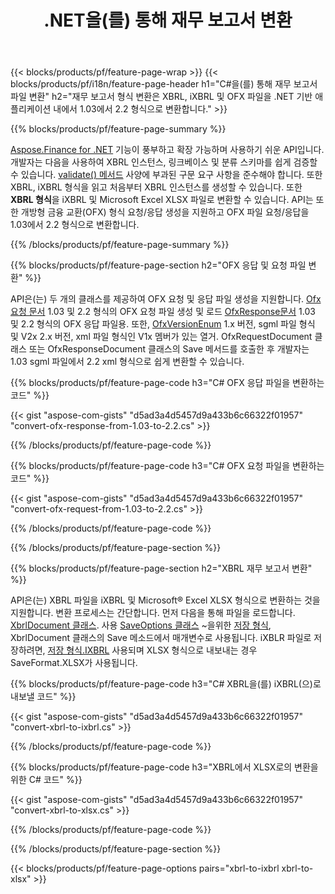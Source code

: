 ﻿---
title: .NET을(를) 통해 재무 보고서 변환
url: /ko/net/conversion/
description:  C# 코드는 .NET 라이브러리를 통해 XBRL, iXBRL(인라인 xbrl) 및 OFX 파일 형식의 재무 보고서를 변환합니다.
---
{{< blocks/products/pf/feature-page-wrap >}}
{{< blocks/products/pf/i18n/feature-page-header h1="C#을(를) 통해 재무 보고서 파일 변환" h2="재무 보고서 형식 변환은 XBRL, iXBRL 및 OFX 파일을 .NET 기반 애플리케이션 내에서 1.03에서 2.2 형식으로 변환합니다." >}}

{{% blocks/products/pf/feature-page-summary %}}

[Aspose.Finance for .NET](https://products.aspose.com/finance/net/) 기능이 풍부하고 확장 가능하며 사용하기 쉬운 API입니다. 개발자는 다음을 사용하여 XBRL 인스턴스, 링크베이스 및 분류 스키마를 쉽게 검증할 수 있습니다. [validate() 메서드](https://apireference.aspose.com/finance/net/aspose.finance.xbrl/xbrlinstance/methods/validate) 사양에 부과된 구문 요구 사항을 준수해야 합니다. 또한 XBRL, iXBRL 형식을 읽고 처음부터 XBRL 인스턴스를 생성할 수 있습니다. 또한 **XBRL 형식**을 iXBRL 및 Microsoft Excel XLSX 파일로 변환할 수 있습니다. API는 또한 개방형 금융 교환(OFX) 형식 요청/응답 생성을 지원하고 OFX 파일 요청/응답을 1.03에서 2.2 형식으로 변환합니다.

{{% /blocks/products/pf/feature-page-summary %}}

{{% blocks/products/pf/feature-page-section h2="OFX 응답 및 요청 파일 변환" %}}

API은(는) 두 개의 클래스를 제공하여 OFX 요청 및 응답 파일 생성을 지원합니다. [Ofx요청 문서](https://apireference.aspose.com/finance/net/aspose.finance.ofx/ofxrequestdocument) 1.03 및 2.2 형식의 OFX 요청 파일 생성 및 로드 [OfxResponse문서](https://apireference.aspose.com/finance/net/aspose.finance.ofx/ofxresponsedocument) 1.03 및 2.2 형식의 OFX 응답 파일용. 또한, [OfxVersionEnum](https://apireference.aspose.com/finance/net/aspose.finance.ofx/ofxversionenum) 1.x 버전, sgml 파일 형식 및 V2x 2.x 버전, xml 파일 형식인 V1x 멤버가 있는 열거. OfxRequestDocument 클래스 또는 OfxResponseDocument 클래스의 Save 메서드를 호출한 후 개발자는 1.03 sgml 파일에서 2.2 xml 형식으로 쉽게 변환할 수 있습니다.


{{% blocks/products/pf/feature-page-code h3="C# OFX 응답 파일을 변환하는 코드" %}}

{{< gist "aspose-com-gists" "d5ad3a4d5457d9a433b6c66322f01957" "convert-ofx-response-from-1.03-to-2.2.cs" >}} 

{{% /blocks/products/pf/feature-page-code %}}

{{% blocks/products/pf/feature-page-code h3="C# OFX 요청 파일을 변환하는 코드" %}}

{{< gist "aspose-com-gists" "d5ad3a4d5457d9a433b6c66322f01957" "convert-ofx-request-from-1.03-to-2.2.cs" >}} 

{{% /blocks/products/pf/feature-page-code %}}

{{% /blocks/products/pf/feature-page-section %}}

{{% blocks/products/pf/feature-page-section h2="XBRL 재무 보고서 변환" %}}

API은(는) XBRL 파일을 iXBRL 및 Microsoft® Excel XLSX 형식으로 변환하는 것을 지원합니다. 변환 프로세스는 간단합니다. 먼저 다음을 통해 파일을 로드합니다. [XbrlDocument 클래스](https://apireference.aspose.com/finance/net/aspose.finance.xbrl/xbrldocument). 사용 [SaveOptions 클래스](https://apireference.aspose.com/finance/net/aspose.finance.xbrl/saveoptions) ~을위한 [저장 형식](https://apireference.aspose.com/finance/net/aspose.finance.xbrl/saveoptions/properties/saveformat), XbrlDocument 클래스의 Save 메소드에서 매개변수로 사용됩니다. iXBLR 파일로 저장하려면, [저장 형식.IXBRL](https://apireference.aspose.com/finance/net/aspose.finance.xbrl/saveformat) 사용되며 XLSX 형식으로 내보내는 경우 SaveFormat.XLSX가 사용됩니다.

{{% blocks/products/pf/feature-page-code h3="C# XBRL을(를) iXBRL(으)로 내보낼 코드" %}}

{{< gist "aspose-com-gists" "d5ad3a4d5457d9a433b6c66322f01957" "convert-xbrl-to-ixbrl.cs" >}} 

{{% /blocks/products/pf/feature-page-code %}}

{{% blocks/products/pf/feature-page-code h3="XBRL에서 XLSX로의 변환을 위한 C# 코드" %}}

{{< gist "aspose-com-gists" "d5ad3a4d5457d9a433b6c66322f01957" "convert-xbrl-to-xlsx.cs" >}} 

{{% /blocks/products/pf/feature-page-code %}}

{{% /blocks/products/pf/feature-page-section %}}

{{< blocks/products/pf/feature-page-options pairs="xbrl-to-ixbrl xbrl-to-xlsx" >}}